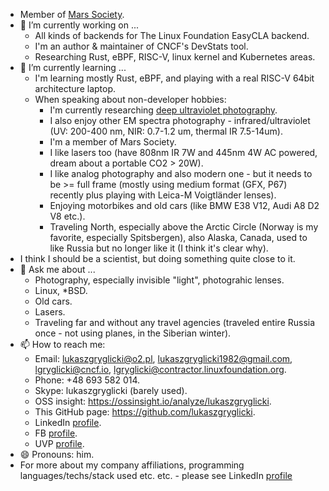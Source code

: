 - Member of [Mars Society](https://www.marssociety.org).
- 🔭 I’m currently working on ...
  - All kinds of backends for The Linux Foundation EasyCLA backend.
  - I'm an author & maintainer of CNCF's DevStats tool.
  - Researching Rust, eBPF, RISC-V, linux kernel and Kubernetes areas.
- 🌱 I’m currently learning ...
  - I'm learning mostly Rust, eBPF, and playing with a real RISC-V 64bit architecture laptop.
  - When speaking about non-developer hobbies:
    - I'm currently researching [deep ultraviolet photography](https://www.ultravioletphotography.com/content/index.php?/profile/368-lukaszgryglicki/).
    - I also enjoy other EM spectra photography - infrared/ultraviolet (UV: 200-400 nm, NIR: 0.7-1.2 um, thermal IR 7.5-14um).
    - I'm a member of Mars Society.
    - I like lasers too (have 808nm IR 7W and 445nm 4W AC powered, dream about a portable CO2 > 20W).
    - I like analog photography and also modern one - but it needs to be >= full frame (mostly using medium format (GFX, P67) recently plus playing with Leica-M Voigtländer lenses).
    - Enjoying motorbikes and old cars (like BMW E38 V12, Audi A8 D2 V8 etc.).
    - Traveling North, especially above the Arctic Circle (Norway is my favorite, especially Spitsbergen), also Alaska, Canada, used to like Russia but no longer like it (I think it's clear why).
- I think I should be a scientist, but doing something quite close to it.
- 💬 Ask me about ...
  - Photography, especially invisible "light", photograhic lenses.
  - Linux, *BSD.
  - Old cars.
  - Lasers.
  - Traveling far and without any travel agencies (traveled entire Russia once - not using planes, in the Siberian winter).
- 📫 How to reach me:
  - Email: lukaszgryglicki@o2.pl, lukaszgryglicki1982@gmail.com, lgryglicki@cncf.io, lgryglicki@contractor.linuxfoundation.org.
  - Phone: +48 693 582 014.
  - Skype: lukaszgryglicki (barely used).
  - OSS insight: https://ossinsight.io/analyze/lukaszgryglicki.
  - This GitHub page: https://github.com/lukaszgryglicki.
  - LinkedIn [profile](https://www.linkedin.com/in/lukasz-gryglicki-89a6a678/).
  - FB [profile](https://www.facebook.com/lukasz.gryglicki/).
  - UVP [profile](https://www.ultravioletphotography.com/content/index.php?/profile/368-lukaszgryglicki/).
- 😄 Pronouns: him.
- For more about my company affiliations, programming languages/techs/stack used etc. etc. - please see LinkedIn [profile](https://www.linkedin.com/in/lukasz-gryglicki-89a6a678/)

